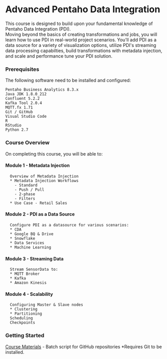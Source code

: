 
# Advanced Pentaho Data Integration
  This course is designed to build upon your fundamental knowledge of Pentaho Data Integration (PDI).   
  Moving beyond the basics of creating transformations and jobs, you will learn how to use PDI in real-world project scenarios.
  You'll add PDI as a data source for a variety of visualization options, utilize PDI's streaming data processing capabilties, build transformations with metadata injection, and scale and performance tune your PDI solution.

### Prerequisites

The following software need to be installed and configured:
```
Pentaho Business Analytics 8.3.x
Java JDK 1.8.0_212
Confluent 5.2.2
Kafka Tool 2.0.4
MQTT.fx 1.71
Git / GitHub
Visual Studio Code
R
RStudio
Python 2.7
```

### Course Overview

On completing this course, you will be able to:

#### Module 1 - Metadata Injection
```
  Overview of Metadata Injection
  * Metadata Injection Workflows
    - Standard
    - Push / Pull
    - 2-phase
    - Filters
  * Use Case - Retail Sales
```

#### Module 2 - PDI as a Data Source
```
  Configure PDI as a datasource for various scenarios:
  * CDA
  * Google BQ & Drive
  * Snowflake
  * Data Services
  * Machine Learning
```  

#### Module 3 - Streaming Data
```
  Stream SensorData to:
  * MQTT Broker
  * Kafka
  * Amazon Kinesis
```

#### Module 4 - Scalability
```
  Configuring Master & Slave nodes
  * Clustering
  * Partitioning
  Scheduling
  Checkpoints
```

### Getting Started

[Course Materials](https://jporeilly.github.io/Pentaho-Training/scripts/DI-1500_v8.3.cmd.cmd) - Batch script for GitHub repositories *Requires Git to be installed.

